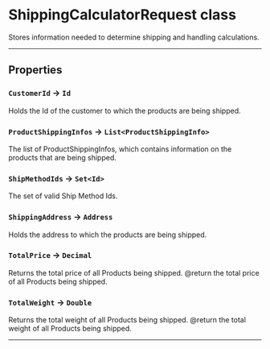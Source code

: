 # ShippingCalculatorRequest class

Stores information needed to determine shipping and handling calculations.

---
## Properties

### `CustomerId` → `Id`

Holds the Id of the customer to which the products are being shipped.

### `ProductShippingInfos` → `List<ProductShippingInfo>`

The list of ProductShippingInfos, which contains information on the products that are being shipped.

### `ShipMethodIds` → `Set<Id>`

The set of valid Ship Method Ids.

### `ShippingAddress` → `Address`

Holds the address to which the products are being shipped.

### `TotalPrice` → `Decimal`

Returns the total price of all Products being shipped. @return the total price of all Products being shipped.

### `TotalWeight` → `Double`

Returns the total weight of all Products being shipped. @return the total weight of all Products being shipped.

---
